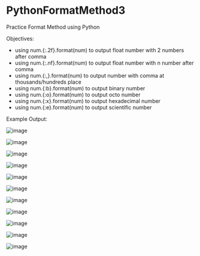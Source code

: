 # PythonFormatMethod3
Practice Format Method using Python

Objectives:
- using num.{:.2f}.format(num) to output float number with 2 numbers after comma
- using num.{:.nf}.format(num) to output float number with n number after comma
- using num.{:,}.format(num) to output number with comma at thousands/hundreds place
- using num.{:b}.format(num) to output binary number
- using num.{:o}.format(num) to output octo number
- using num.{:x}.format(num) to output hexadecimal number
- using num.{:e}.format(num) to output scientific number

Example Output:

![image](https://user-images.githubusercontent.com/97081479/179027681-240c761f-d238-4755-a63c-dcfcb30eb198.png)

![image](https://user-images.githubusercontent.com/97081479/179027850-ddcfef6b-5dc4-466d-ac95-b3af3517d4c9.png)

![image](https://user-images.githubusercontent.com/97081479/179027898-1351b37e-0616-413a-b7a1-61ef80f3e1c9.png)

![image](https://user-images.githubusercontent.com/97081479/179028047-76faa59a-0ce1-428c-8c46-8a0e62360396.png)

![image](https://user-images.githubusercontent.com/97081479/179028080-41f849c8-da34-4c7c-8c0b-f55966f420b3.png)

![image](https://user-images.githubusercontent.com/97081479/179028215-c1c020ff-8fbb-4920-8f8b-51de821e03d5.png)

![image](https://user-images.githubusercontent.com/97081479/179028243-a13cc351-3c6d-4700-83f5-23564c54a2fc.png)

![image](https://user-images.githubusercontent.com/97081479/179028324-b7629b2d-8394-4eb3-b9bd-5bc0931e7fc0.png)

![image](https://user-images.githubusercontent.com/97081479/179028426-8ea84148-ac8f-40ca-ace6-aee4b9826737.png)

![image](https://user-images.githubusercontent.com/97081479/179028629-846ea175-3e66-4d79-b509-d2fe4ee8b708.png)

![image](https://user-images.githubusercontent.com/97081479/179028675-c3bcd6c5-12d2-486c-a8a0-0b3df049fcd1.png)



